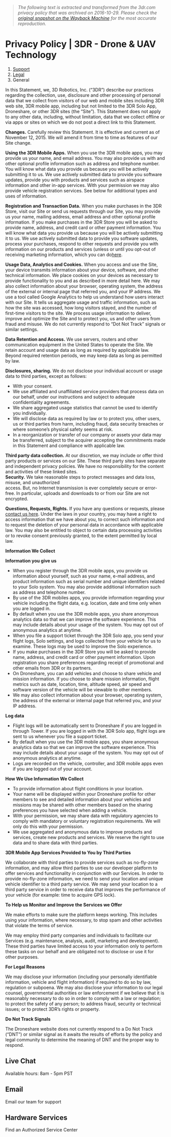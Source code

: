 > *The following text is extracted and transformed from the 3dr.com privacy policy that was archived on 2016-10-29. Please check the [original snapshot on the Wayback Machine](https://web.archive.org/web/20161029104231id_/https%3A//3dr.com/privacy) for the most accurate reproduction.*

# Privacy Policy | 3DR - Drone & UAV Technology

  1. [Support](https://web.archive.org/support/categories/)
  2. [Legal](https://web.archive.org/support/sections/201260726/legal)
  3. General



In this Statement, we, 3D Robotics, Inc. (“3DR”) describe our practices regarding the collection, use, disclosure and other processing of personal data that we collect from visitors of our web and mobile sites including 3DR web site, 3DR mobile app, including but not limited to the 3DR Solo App, Droneshare, or other 3DR sites (the “Site”). This Statement does not apply to any other data, including, without limitation, data that we collect offline or via apps or sites on which we do not post a direct link to this Statement.

**Changes.** Carefully review this Statement. It is effective and current as of November 12, 2015. We will amend it from time to time as features of our Site change.

**Using the 3DR Mobile Apps.** When you use the 3DR mobile apps, you may provide us your name, and email address. You may also provide us with and other optional profile information such as address and telephone number. You will know what data you provide us because you will be actively submitting it to us. We use actively submitted data to provide you software updates, provide you with products and services such as airspace information and other in-app services. With your permission we may also provide vehicle registration services. See below for additional types and uses of information.

**Registration and Transaction Data.** When you make purchases in the 3DR Store, visit our Site or send us requests through our Site, you may provide us your name, mailing address, email address and other optional profile information. If you make purchases in the 3DR Store you will be asked to provide name, address, and credit card or other payment information. You will know what data you provide us because you will be actively submitting it to us. We use actively submitted data to provide you software updates, process your purchases, respond to other requests and provide you with information on our products and services (unless or until you opt-out of receiving marketing information, which you can do[here](http://3drobotics.us8.list-manage.com/unsubscribe?u=10b4ca21a4f6f0309a7039d18&id=48ef0db73c&e=&c=76add6ae60).

**Usage Data, Analytics and Cookies.** When you access and use the Site, your device transmits information about your device, software, and other technical information. We place cookies on your devices as necessary to provide functionality to you and as described in more detail here. We may also collect information about your browser, operating system, the address of the external or internal page that referred you, and your IP address. We use a tool called Google Analytics to help us understand how users interact with our Site. It tells us aggregate usage and traffic information, such as how the site was accessed, how long visitors stayed, and the number of first-time visitors to the site. We process usage information to deliver, improve and optimize the Site and to protect you, us and other users from fraud and misuse. We do not currently respond to “Dot Not Track” signals or similar settings.

**Data Retention and Access.** We use servers, routers and other communication equipment in the United States to operate the Site. We retain account and usage data as long as required by applicable law. Beyond required retention periods, we may keep data as long as permitted by law.

**Disclosures, sharing.** We do not disclose your individual account or usage data to third parties, except as follows:

  * With your consent.
  * We use affiliated and unaffiliated service providers that process data on our behalf, under our instructions and subject to adequate confidentiality agreements.
  * We share aggregated usage statistics that cannot be used to identify you individually.
  * We will disclose data as required by law or to protect you, other users, us or third parties from harm, including fraud, data security breaches or where someone’s physical safety seems at risk.
  * In a reorganization or transfer of our company or assets your data may be transferred, subject to the acquirer accepting the commitments made in this Statement and compliance with applicable law.



**Third party data collection.** At our discretion, we may include or offer third party products or services on our Site. These third party sites have separate and independent privacy policies. We have no responsibility for the content and activities of these linked sites.  
 **Security.** We take reasonable steps to protect messages and data loss, misuse, and unauthorized  
access. But, no Internet transmission is ever completely secure or error-free. In particular, uploads and downloads to or from our Site are not encrypted.

**Questions, Requests, Rights.** If you have any questions or requests, please [contact us here](https://3dr.com/contact/). Under the laws in your country, you may have a right to access information that we have about you, to correct such information and to request the deletion of your personal data in accordance with applicable law. You may also be entitled to object to certain data processing activities or to revoke consent previously granted, to the extent permitted by local law.

**Information We Collect**

**Information you give us**

  * When you register through the 3DR mobile apps, you provide us information about yourself, such as your name, e-mail address, and product information such as serial number and unique identifiers related to your Solo system. You may also provide additional information such as address and telephone number.
  * By use of the 3DR mobiles apps, you provide information regarding your vehicle including the flight data, e.g. location, date and time only when you are logged in.
  * By default when you use the 3DR mobile apps, you share anonymous analytics data so that we can improve the software experience. This may include details about your usage of the system. You may opt out of anonymous analytics at anytime.
  * When you file a support ticket through the 3DR Solo app, you send your flight logs, Solo settings, and logs collected from your vehicle for us to examine. These logs may be used to improve the Solo experience.
  * If you make purchases in the 3DR Store you will be asked to provide name, address, and credit card or other payment information. Upon registration you share preferences regarding receipt of promotional and other emails from 3DR or its partners.
  * On Droneshare, you can add vehicles and choose to share vehicle and mission information. If you choose to share mission information, flight metrics such as date, location, time, altitude speed, air speed and software version of the vehicle will be viewable to other members.
  * We may also collect information about your browser, operating system, the address of the external or internal page that referred you, and your IP address.



**Log data**

  * Flight logs will be automatically sent to Droneshare if you are logged in through Tower. If you are logged in with the 3DR Solo app, flight logs are sent to us whenever you file a support ticket.
  * By default when you use the 3DR mobile apps, you share anonymous analytics data so that we can improve the software experience. This may include details about your usage of the system. You may opt out of anonymous analytics at anytime.
  * Logs are recorded on the vehicle, controller, and 3DR mobile apps even if you are logged out of your account.



**How We Use Information We Collect**

  * To provide information about flight conditions in your location.
  * Your name will be displayed within your Droneshare profile for other members to see and detailed information about your vehicles and missions may be shared with other members based on the sharing preferences you have selected when adding a vehicle.
  * With your permission, we may share data with regulatory agencies to comply with mandatory or voluntary registration requirements. We will only do this with your permission.
  * We use aggregated and anonymous data to improve products and services, create new products and services. We reserve the right to use data and to share data with third parties.



**3DR Mobile App Services Provided to You by Third Parties**

We collaborate with third parties to provide services such as no-fly-zone information, and may allow third parties to use our developer platform to offer services and functionality in conjunction with our Services. In order to provide no-fly-zone information, we need to send your location and unique vehicle identifier to a third party service. We may send your location to a third party service in order to receive data that improves the performance of your vehicle (for example: time to acquire GPS lock).

**To Help us Monitor and Improve the Services we Offer**

We make efforts to make sure the platform keeps working. This includes using your information, where necessary, to stop spam and other activities that violate the terms of service.

We may employ third party companies and individuals to facilitate our Services (e.g. maintenance, analysis, audit, marketing and development). These third parties have limited access to your information only to perform these tasks on our behalf and are obligated not to disclose or use it for other purposes.

**For Legal Reasons**

We may disclose your information (including your personally identifiable information, vehicle and flight information) if required to do so by law, regulation or subpoena. We may also disclose your information to our legal counsel, governmental authorities or law enforcement if we believe that it is reasonably necessary to do so in order to comply with a law or regulation; to protect the safety of any person; to address fraud, security or technical issues; or to protect 3DR’s rights or property.

**Do Not Track Signals**

The Droneshare website does not currently respond to a Do Not Track (“DNT”) or similar signal as it awaits the results of efforts by the policy and legal community to determine the meaning of DNT and the proper way to respond.

##  Live Chat 

Available hours: 8am - 5pm PST 

##  Email 

Email our team for support 

##  Hardware Services 

Find an Authorized Service Center 
